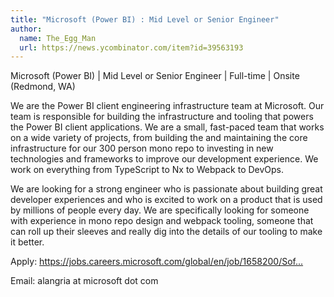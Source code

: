 ```yaml
---
title: "Microsoft (Power BI) : Mid Level or Senior Engineer"
author:
  name: The_Egg_Man
  url: https://news.ycombinator.com/item?id=39563193
---
```

Microsoft (Power BI) | Mid Level or Senior Engineer | Full-time | Onsite (Redmond, WA)

We are the Power BI client engineering infrastructure team at Microsoft. Our team is responsible for building the infrastructure and tooling that powers the Power BI client applications. We are a small, fast-paced team that works on a wide variety of projects, from building the and maintaining the core infrastructure for our 300 person mono repo to investing in new technologies and frameworks to improve our development experience. We work on everything from TypeScript to Nx to Webpack to DevOps.

We are looking for a strong engineer who is passionate about building great developer experiences and who is excited to work on a product that is used by millions of people every day. We are specifically looking for someone with experience in mono repo design and webpack tooling, someone that can roll up their sleeves and really dig into the details of our tooling to make it better.

Apply: <a href="https:&#x2F;&#x2F;jobs.careers.microsoft.com&#x2F;global&#x2F;en&#x2F;job&#x2F;1658200&#x2F;Software-Engineering-II" rel="nofollow">https:&#x2F;&#x2F;jobs.careers.microsoft.com&#x2F;global&#x2F;en&#x2F;job&#x2F;1658200&#x2F;Sof...</a>

Email: alangria at microsoft dot com
